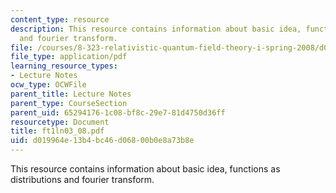 ```yaml
---
content_type: resource
description: This resource contains information about basic idea, functions as distributions
  and fourier transform.
file: /courses/8-323-relativistic-quantum-field-theory-i-spring-2008/d019964e13b4bc46d06800b0e8a73b8e_ft1ln03_08.pdf
file_type: application/pdf
learning_resource_types:
- Lecture Notes
ocw_type: OCWFile
parent_title: Lecture Notes
parent_type: CourseSection
parent_uid: 65294176-1c08-bf8c-29e7-81d4750d36ff
resourcetype: Document
title: ft1ln03_08.pdf
uid: d019964e-13b4-bc46-d068-00b0e8a73b8e
---
```

This resource contains information about basic idea, functions as distributions and fourier transform.

